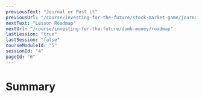 ```yaml
---
previousText: "Journal or Post it"
previousUrl: "/course/investing-for-the-future/stock-market-game/journal-or-post-it"
nextText: "Lesson Roadmap"
nextUrl: "/course/investing-for-the-future/dumb-money/roadmap"
lastLession: "true"
lastSession: "false"
courseModuleId: "5"
sessionId: "4"
pageId: "6"
---
```



# Summary